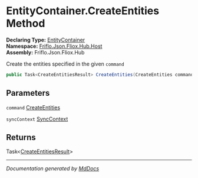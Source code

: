 ﻿<!--  
  <auto-generated>   
    The contents of this file were generated by a tool.  
    Changes to this file may be list if the file is regenerated  
  </auto-generated>   
-->

# EntityContainer.CreateEntities Method

**Declaring Type:** [EntityContainer](../index.md)  
**Namespace:** [Friflo.Json.Fliox.Hub.Host](../../index.md)  
**Assembly:** Friflo.Json.Fliox.Hub

Create the entities specified in the given `command`

```csharp
public Task<CreateEntitiesResult> CreateEntities(CreateEntities command, SyncContext syncContext);
```

## Parameters

`command`  [CreateEntities](../../../Protocol/Tasks/CreateEntities/index.md)

`syncContext`  [SyncContext](../../SyncContext/index.md)

## Returns

Task\<[CreateEntitiesResult](../../../Protocol/Tasks/CreateEntitiesResult/index.md)\>

___

*Documentation generated by [MdDocs](https://github.com/ap0llo/mddocs)*
